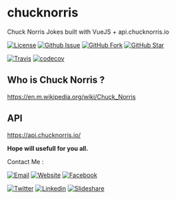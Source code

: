 # chucknorris
Chuck Norris Jokes built with VueJS + api.chucknorris.io

[![License](https://img.shields.io/github/license/mazipan/chucknorris.svg?maxAge=3600)](https://github.com/mazipan/chucknorris) 
[![Github Issue](https://img.shields.io/github/issues/mazipan/chucknorris.svg?maxAge=3600)](https://github.com/mazipan/chucknorris/issues) 
[![GitHub Fork](https://img.shields.io/github/forks/mazipan/chucknorris.svg?maxAge=3600)](https://github.com/mazipan/chucknorris/network) 
[![GitHub Star](https://img.shields.io/github/stars/mazipan/chucknorris.svg?maxAge=3600)](https://github.com/mazipan/chucknorris/stargazers) 

[![Travis](https://img.shields.io/travis/mazipan/chucknorris.svg)](https://travis-ci.org/mazipan/chucknorris)
[![codecov](https://codecov.io/gh/mazipan/chucknorris/branch/master/graph/badge.svg)](https://codecov.io/gh/mazipan/chucknorris)


## Who is Chuck Norris ?
https://en.m.wikipedia.org/wiki/Chuck_Norris

## API
https://api.chucknorris.io/


**Hope will usefull for you all.**

Contact Me :

[![Email](https://img.shields.io/badge/mazipanneh-Email-yellow.svg?maxAge=3600)](mailto:mazipanneh@gmail.com) 
[![Website](https://img.shields.io/badge/mazipanneh-Blog-brightgreen.svg?maxAge=3600)](https://mazipanneh.com/blog/)
[![Facebook](https://img.shields.io/badge/mazipanneh-Facebook-blue.svg?maxAge=3600)](https://facebook.com/mazipanneh) 

[![Twitter](https://img.shields.io/badge/Maz_Ipan-Twitter-55acee.svg?maxAge=3600)](https://twitter.com/Maz_Ipan) 
[![Linkedin](https://img.shields.io/badge/irfanmaulanamazipan-Linkedin-0077b5.svg?maxAge=3600)](https://id.linkedin.com/in/irfanmaulanamazipan) 
[![Slideshare](https://img.shields.io/badge/IrfanMaulana21-Slideshare-0077b5.svg?maxAge=3600)](https://www.slideshare.net/IrfanMaulana21) 
